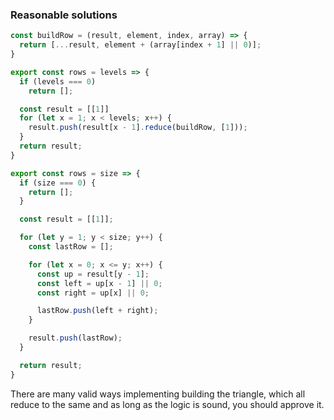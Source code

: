 ### Reasonable solutions

```javascript
const buildRow = (result, element, index, array) => {
  return [...result, element + (array[index + 1] || 0)];
}

export const rows = levels => {
  if (levels === 0)
    return [];

  const result = [[1]]
  for (let x = 1; x < levels; x++) {
    result.push(result[x - 1].reduce(buildRow, [1]));
  }
  return result;
}
```

```javascript
export const rows = size => {
  if (size === 0) {
    return [];
  }

  const result = [[1]];

  for (let y = 1; y < size; y++) {
    const lastRow = [];

    for (let x = 0; x <= y; x++) {
      const up = result[y - 1];
      const left = up[x - 1] || 0;
      const right = up[x] || 0;

      lastRow.push(left + right);
    }

    result.push(lastRow);
  }

  return result;
}
```
There are many valid ways implementing building the triangle, which all reduce
to the same and as long as the logic is sound, you should approve it.
